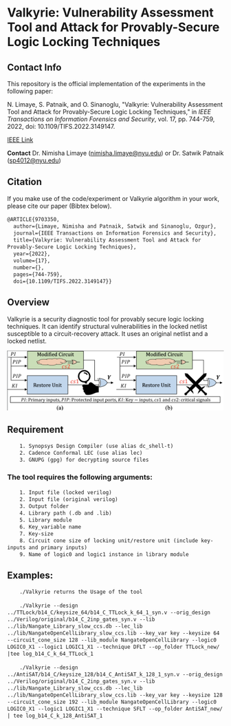 # Valkyrie: Vulnerability Assessment Tool and Attack for Provably-Secure Logic Locking Techniques
## Contact Info
This repository is the official implementation of the experiments in the following paper:

N. Limaye, S. Patnaik, and O. Sinanoglu, "Valkyrie: Vulnerability Assessment Tool and Attack for Provably-Secure Logic Locking Techniques," in *IEEE Transactions on Information Forensics and Security*, vol. 17, pp. 744-759, 2022, doi: 10.1109/TIFS.2022.3149147.

[IEEE Link](https://ieeexplore.ieee.org/document/9703350)

**Contact**
Dr. Nimisha Limaye (nimisha.limaye@nyu.edu) or Dr. Satwik Patnaik (sp4012@nyu.edu)
## Citation
If you make use of the code/experiment or Valkyrie algorithm in your work, please cite our paper (Bibtex below).
```
@ARTICLE{9703350,
  author={Limaye, Nimisha and Patnaik, Satwik and Sinanoglu, Ozgur},
  journal={IEEE Transactions on Information Forensics and Security},
  title={Valkyrie: Vulnerability Assessment Tool and Attack for Provably-Secure Logic Locking Techniques},
  year={2022},
  volume={17},
  number={},
  pages={744-759},
  doi={10.1109/TIFS.2022.3149147}}
```
## Overview
Valkyrie is a security diagnostic tool for provably secure logic locking techniques. It can identify structural vulnerabilities in the locked netlist susceptible to a circuit-recovery attack. It uses an original netlist and a locked netlist.

![Valkyrie](./Valkyrie.png)

## Requirement
        1. Synopsys Design Compiler (use alias dc_shell-t)
        2. Cadence Conformal LEC (use alias lec)
        3. GNUPG (gpg) for decrypting source files

### The tool requires the following arguments:
        1. Input file (locked verilog)
        2. Input file (original verilog)
        3. Output folder
        4. Library path (.db and .lib)
        5. Library module
        6. Key_variable name
        7. Key-size
        8. Circuit cone size of locking unit/restore unit (include key-inputs and primary inputs)
        9. Name of logic0 and logic1 instance in library module

## Examples:
        ./Valkyrie returns the Usage of the tool

        ./Valkyrie --design ../TTLock/b14_C/keysize_64/b14_C_TTLock_k_64_1_syn.v --orig_design ../Verilog/original/b14_C_2inp_gates_syn.v --lib ../lib/Nangate_Library_slow_ccs.db --lec_lib ../lib/NangateOpenCellLibrary_slow_ccs.lib --key_var key --keysize 64 --circuit_cone_size 128 --lib_module NangateOpenCellLibrary --logic0 LOGIC0_X1 --logic1 LOGIC1_X1 --technique DFLT --op_folder TTLock_new/ |tee log_b14_C_k_64_TTLock_1

        ./Valkyrie --design ../AntiSAT/b14_C/keysize_128/b14_C_AntiSAT_k_128_1_syn.v --orig_design ../Verilog/original/b14_C_2inp_gates_syn.v --lib ../lib/Nangate_Library_slow_ccs.db --lec_lib ../lib/NangateOpenCellLibrary_slow_ccs.lib --key_var key --keysize 128 --circuit_cone_size 192 --lib_module NangateOpenCellLibrary --logic0 LOGIC0_X1 --logic1 LOGIC1_X1 --technique SFLT --op_folder AntiSAT_new/ | tee log_b14_C_k_128_AntiSAT_1
        
